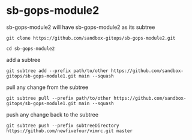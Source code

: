 # sb-gops-module2

sb-gops-module2 will have sb-gops-module2 as its subtree


~~~
git clone https://github.com/sandbox-gitops/sb-gops-module2.git
~~~
~~~
cd sb-gops-module2
~~~

add a subtree
~~~
git subtree add --prefix path/to/other https://github.com/sandbox-gitops/sb-gops-module1.git main --squash
~~~

pull any change from the subtree
~~~
git subtree pull --prefix path/to/other https://github.com/sandbox-gitops/sb-gops-module1.git main --squash
~~~

push any change back to the subtree
~~~
git subtree push --prefix subtreeDirectory https://github.com/newfivefour/vimrc.git master
~~~
